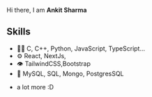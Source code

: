 Hi there, I am **Ankit Sharma**

## Skills
- 👨‍💻 C, C++, Python, JavaScript, TypeScript...
- ⚙️ React, NextJs,
- 👁️ TailwindCSS,Bootstrap
- 💽 MySQL, SQL, Mongo, PostgresSQL
+ a lot more :D
